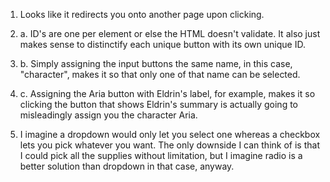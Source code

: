 1. Looks like it redirects you onto another page upon clicking.

2. a. ID's are one per element or else the HTML doesn't validate. It also just makes sense to distinctify each unique button
with its own unique ID.

2. b. Simply assigning the input buttons the same name, in this case, "character", makes it so that only one of that name can be
selected.

2. c. Assigning the Aria button with Eldrin's label, for example, makes it so clicking the button that shows Eldrin's summary is actually going to misleadingly assign you the character Aria.

3. I imagine a dropdown would only let you select one whereas a checkbox lets you pick whatever you want. The only downside I can think of is that I could pick all the supplies without limitation, but I imagine radio is a better solution than dropdown in that case, anyway.